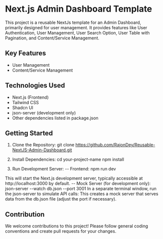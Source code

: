 # Next.js Admin Dashboard Template
This project is a reusable NextJs template for an Admin Dashboard, primarily designed for user management. It provides features like User Authentication, User Management, User Search Option, User Table with Pagination, and Content/Service Management.

## Key Features
- User Management
- Content/Service Management

## Technologies Used
- Next.js (Frontend)
- Tailwind CSS
- Shadcn UI
- json-server (development only)
- Other dependencies listed in package.json

## Getting Started
1. Clone the Repository:
git clone https://github.com/RajonDey/Reusable-NextJS-Admin-Dashboard.git

2. Install Dependencies:
cd your-project-name
npm install

3. Run Development Server:
-- Frontend:
npm run dev

This will start the Next.js development server, typically accessible at http://localhost:3000 by default.
-- Mock Server (for development only):
json-server --watch db.json --port 3001
In a separate terminal window, run the json-server to simulate API calls:
This creates a mock server that serves data from the db.json file (adjust the port if necessary).

## Contribution

We welcome contributions to this project! Please follow general coding conventions and create pull requests for your changes.
